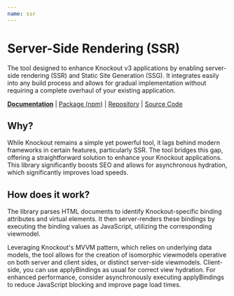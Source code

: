 ```yaml
---
name: ssr
---
```


# Server-Side Rendering (SSR)

<!-- @include docs/parts/packages/ssr/description.md-->

The tool designed to enhance Knockout v3 applications by enabling server-side rendering (SSR) and Static Site Generation (SSG). It integrates easily into any build process and allows for gradual implementation without requiring a complete overhaul of your existing application.

<!-- /include -->

<!-- @include docs/parts/package-nav.md -->

[**Documentation**](https://knuckles.elsk.dev) | [Package (npm)](https://npmjs.com/package/@knuckles/ssr) | [Repository](https://github.com/tscpp/knuckles) | [Source Code](https://github.com/tscpp/knuckles/tree/main/packages/ssr)

<!-- /include -->

## Why?

While Knockout remains a simple yet powerful tool, it lags behind modern frameworks in certain features, particularly SSR. The tool bridges this gap, offering a straightforward solution to enhance your Knockout applications. This library significantly boosts SEO and allows for asynchronous hydration, which significantly improves load speeds.

## How does it work?

The library parses HTML documents to identify Knockout-specific binding attributes and virtual elements. It then server-renders these bindings by executing the binding values as JavaScript, utilizing the corresponding viewmodel.

Leveraging Knockout's MVVM pattern, which relies on underlying data models, the tool allows for the creation of isomorphic viewmodels operative on both server and client sides, or distinct server-side viewmodels. Client-side, you can use applyBindings as usual for correct view hydration. For enhanced performance, consider asynchronously executing applyBindings to reduce JavaScript blocking and improve page load times.

<!-- @include docs/parts/reference.md -->

[TypeScript]: https://typescriptlang.org
[ESLint]: https://eslint.org
[Knockout]: https://knockoutjs.com
[toolchain]: https://knuckles.elsk.dev

<!-- /include -->
